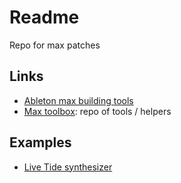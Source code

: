 # Readme
Repo for max patches

## Links
* [Ableton max building tools](https://www.ableton.com/en/packs/max-live-building-tools/)
* [Max toolbox](https://github.com/natcl/maxtoolbox): repo of tools / helpers

## Examples
* [Live Tide synthesizer](https://www.youtube.com/watch?v=L8L-Rdn1_bo&feature=em-subs_digest-vrecs)
